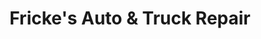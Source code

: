 ---
title: "Fricke's Auto & Truck Repair"
url: /mount-gilead/frickes-auto-and-truck-repair/
shop: car repair
---